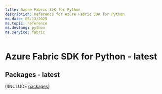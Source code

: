 ```yaml
---
title: Azure Fabric SDK for Python
description: Reference for Azure Fabric SDK for Python
ms.date: 05/13/2025
ms.topic: reference
ms.devlang: python
ms.service: fabric
---
```

# Azure Fabric SDK for Python - latest
## Packages - latest
[!INCLUDE [packages](fabric-index.md)]